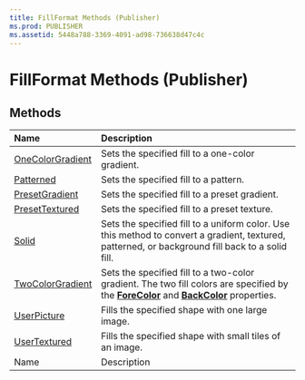 ```yaml
---
title: FillFormat Methods (Publisher)
ms.prod: PUBLISHER
ms.assetid: 5448a788-3369-4091-ad98-736638d47c4c
---
```



# FillFormat Methods (Publisher)

## Methods



|**Name**|**Description**|
|:-----|:-----|
| [OneColorGradient](fillformat-onecolorgradient-method-publisher.md)|Sets the specified fill to a one-color gradient.|
| [Patterned](fillformat-patterned-method-publisher.md)|Sets the specified fill to a pattern.|
| [PresetGradient](fillformat-presetgradient-method-publisher.md)|Sets the specified fill to a preset gradient.|
| [PresetTextured](fillformat-presettextured-method-publisher.md)|Sets the specified fill to a preset texture.|
| [Solid](fillformat-solid-method-publisher.md)|Sets the specified fill to a uniform color. Use this method to convert a gradient, textured, patterned, or background fill back to a solid fill.|
| [TwoColorGradient](fillformat-twocolorgradient-method-publisher.md)|Sets the specified fill to a two-color gradient. The two fill colors are specified by the  **[ForeColor](fillformat-forecolor-property-publisher.md)** and **[BackColor](fillformat-backcolor-property-publisher.md)** properties.|
| [UserPicture](fillformat-userpicture-method-publisher.md)|Fills the specified shape with one large image.|
| [UserTextured](fillformat-usertextured-method-publisher.md)|Fills the specified shape with small tiles of an image.|
|Name|Description|

